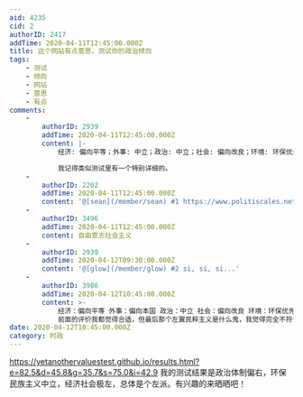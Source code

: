 ```yaml
---
aid: 4235
cid: 2
authorID: 2417
addTime: 2020-04-11T12:45:00.000Z
title: 这个网站有点意思，测试你的政治倾向
tags:
    - 测试
    - 倾向
    - 网站
    - 意思
    - 有点
comments:
    -
        authorID: 2939
        addTime: 2020-04-11T12:45:00.000Z
        content: |-
            经济: 偏向平等；外事: 中立；政治: 中立；社会: 偏向改良；环境: 环保优先；社会自由主义

            我记得类似测试里有一个特别详细的。
    -
        authorID: 2202
        addTime: 2020-04-11T12:45:00.000Z
        content: '@[sean](/member/sean) #1 https://www.politiscales.net 是这个吧'
    -
        authorID: 3496
        addTime: 2020-04-11T12:45:00.000Z
        content: 自由意志社会主义
    -
        authorID: 2939
        addTime: 2020-04-12T09:30:00.000Z
        content: '@[glow](/member/glow) #2 si, si, si...'
    -
        authorID: 3986
        addTime: 2020-04-12T10:45:00.000Z
        content: >-
            经济：偏向平等 外事：偏向本国 政治：中立 社会：偏向改良 环境：环保优先 最接近的意识形态：左翼民粹主义
            前面的评价我都觉得合适，但最后那个左翼民粹主义是什么鬼，我觉得完全不符合啊。
date: 2020-04-12T10:45:00.000Z
category: 时政
---
```


https://yetanothervaluestest.github.io/results.html?e=82.5&d=45.8&g=35.7&s=75.0&i=42.9 我的测试结果是政治体制偏右，环保民族主义中立，经济社会极左，总体是个左派。有兴趣的来晒晒吧！

